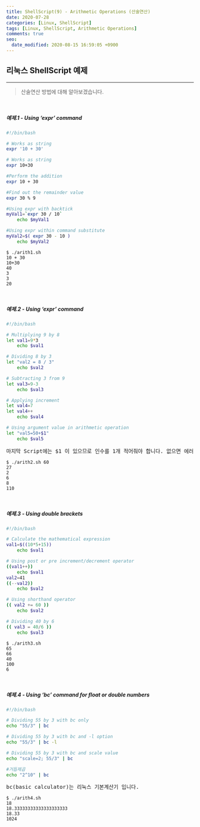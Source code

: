 ```yaml
---
title: ShellScript(9) - Arithmetic Operations (산술연산)
date: 2020-07-28
categories: [Linux, ShellScript]
tags: [Linux, ShellScript, Arithmetic Operations]
comments: true
seo:
  date_modified: 2020-08-15 16:59:05 +0900
---
```


## 리눅스 ShellScript 예제
---

> 산술연산 방법에 대해 알아보겠습니다.

<br>

##### 예제.1 - Using ‘expr’ command

``` bash
#!/bin/bash

# Works as string
expr '10 + 30'

# Works as string
expr 10+30

#Perform the addition
expr 10 + 30

#Find out the remainder value
expr 30 % 9

#Using expr with backtick
myVal1=`expr 30 / 10`
    echo $myVal1

#Using expr within command substitute
myVal2=$( expr 30 - 10 )
    echo $myVal2
```
```
$ ./arith1.sh
10 + 30
10+30
40
3
3
20
```
<br>

##### 예제.2 - Using ‘expr’ command

``` bash
#!/bin/bash

# Multiplying 9 by 8
let val1=9*3
    echo $val1

# Dividing 8 by 3
let "val2 = 8 / 3"
    echo $val2

# Subtracting 3 from 9
let val3=9-3
    echo $val3

# Applying increment
let val4=7
let val4++
    echo $val4

# Using argument value in arithmetic operation
let "val5=50+$1"
    echo $val5
```
<pre>마지막 Script에는 $1 이 있으므로 인수를 1개 적어줘야 합니다. 없으면 에러가발생합니다.</pre>
```
$ ./arith2.sh 60
27
2
6
8
110
```
<br>

##### 예제.3 - Using double brackets

``` bash
#!/bin/bash

# Calculate the mathematical expression
val1=$((10*5+15))
    echo $val1

# Using post or pre increment/decrement operator
((val1++))
    echo $val1
val2=41
((--val2))
    echo $val2

# Using shorthand operator
(( val2 += 60 ))
    echo $val2

# Dividing 40 by 6
(( val3 = 40/6 ))
    echo $val3
```
```
$ ./arith3.sh
65
66
40
100
6
```

<br>

##### 예제.4 - Using ‘bc’ command for float or double numbers

``` bash
#!/bin/bash

# Dividing 55 by 3 with bc only
echo "55/3" | bc

# Dividing 55 by 3 with bc and -l option
echo "55/3" | bc -l

# Dividing 55 by 3 with bc and scale value
echo "scale=2; 55/3" | bc

#거듭제곱
echo "2^10" | bc
```
<pre>bc(basic calculator)는 리눅스 기본계산기 입니다.</pre>
```
$ ./arith4.sh
18
18.33333333333333333333
18.33
1024
```
